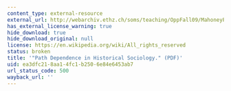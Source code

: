 ```yaml
---
content_type: external-resource
external_url: http://webarchiv.ethz.ch/soms/teaching/OppFall09/MahoneyPathDependence.pdf
has_external_license_warning: true
hide_download: true
hide_download_original: null
license: https://en.wikipedia.org/wiki/All_rights_reserved
status: broken
title: '"Path Dependence in Historical Sociology." (PDF)'
uid: ea3dfc21-8aa1-4fc1-b250-6e84e6453ab7
url_status_code: 500
wayback_url: ''
---
```

